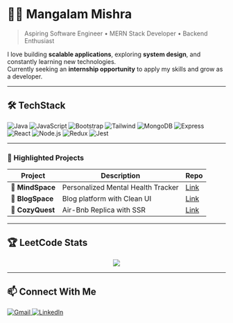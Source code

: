 # 👨‍💻 Mangalam Mishra  

> Aspiring Software Engineer • MERN Stack Developer • Backend Enthusiast  

I love building **scalable applications**, exploring **system design**, and constantly learning new technologies.  
Currently seeking an **internship opportunity** to apply my skills and grow as a developer.  

---

## 🛠️ TechStack  
![Java](https://skillicons.dev/icons?i=java&theme=dark)
![JavaScript](https://skillicons.dev/icons?i=js&theme=dark)
![Bootstrap](https://skillicons.dev/icons?i=bootstrap&theme=dark)
![Tailwind](https://skillicons.dev/icons?i=tailwind&theme=dark)
![MongoDB](https://skillicons.dev/icons?i=mongodb&theme=dark)
![Express](https://skillicons.dev/icons?i=express&theme=dark)
![React](https://skillicons.dev/icons?i=react&theme=dark)
![Node.js](https://skillicons.dev/icons?i=nodejs&theme=dark)
![Redux](https://skillicons.dev/icons?i=redux&theme=dark)
![Jest](https://skillicons.dev/icons?i=jest&theme=dark)

---

### 🌟 Highlighted Projects
| Project | Description | Repo |
|---------|-------------|------|
| 📝 **MindSpace** | Personalized Mental Health Tracker | [Link](https://github.com/Mangalam-17/MindSpace) |
| 📖 **BlogSpace** | Blog platform with Clean UI | [Link](https://github.com/Mangalam-17/BlogSpace) |
| 🛒 **CozyQuest** | Air-Bnb Replica with SSR | [Link](https://github.com/Mangalam-17/CozyQuest) |


---

## 🏆 LeetCode Stats  
<p align="center">
  <a href="https://leetcode.com/u/Mangalam_89/">
    <img src="https://leetcard.jacoblin.cool/Mangalam_89?theme=dark&font=Karma" />
  </a>
</p>

---

## 📫 Connect With Me  
<p>
  <a href="mailto:mangalamab17@gmail.com">
    <img src="https://img.shields.io/badge/Gmail-D14836?style=for-the-badge&logo=gmail&logoColor=white" alt="Gmail" />
  </a>
  <a href="https://www.linkedin.com/in/mangalam-mishra-dev/">
    <img src="https://img.shields.io/badge/LinkedIn-0077B5?style=for-the-badge&logo=linkedin&logoColor=white" alt="LinkedIn" />
  </a>
</p>
